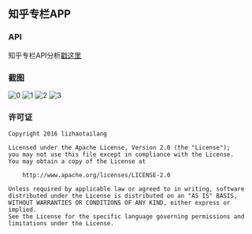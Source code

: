 ## 知乎专栏APP

### API
知乎专栏API分析[戳这里](!http://marktony.github.io/2016/05/14/%E7%9F%A5%E4%B9%8E%E4%B8%93%E6%A0%8FAPI%E5%88%86%E6%9E%90/)

### 截图
![0](https://github.com/marktony/zhuanlan/blob/master/screenshoots/0.png)
![1](https://github.com/marktony/zhuanlan/blob/master/screenshoots/1.png)
![2](https://github.com/marktony/zhuanlan/blob/master/screenshoots/2.png)
![3](https://github.com/marktony/zhuanlan/blob/master/screenshoots/3.png)

### 许可证
```
Copyright 2016 lizhaotailang

Licensed under the Apache License, Version 2.0 (the "License");
you may not use this file except in compliance with the License.
You may obtain a copy of the License at

    http://www.apache.org/licenses/LICENSE-2.0

Unless required by applicable law or agreed to in writing, software
distributed under the License is distributed on an "AS IS" BASIS,
WITHOUT WARRANTIES OR CONDITIONS OF ANY KIND, either express or implied.
See the License for the specific language governing permissions and
limitations under the License.
```